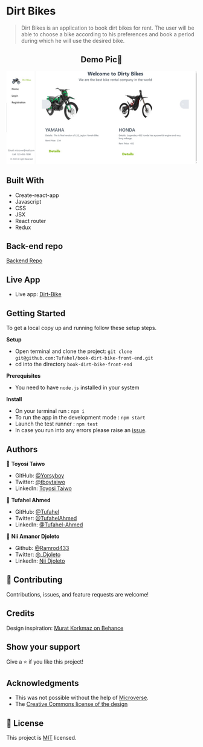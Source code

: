 # Dirt Bikes

> Dirt Bikes is an application to book dirt bikes for rent. The user will be able to choose a bike according to his preferences and book a period during which he will use the desired bike.

<h2 align="center">
  Demo Pic📝
</h2>

![image](/src/components/images/WhatsApp%20Image%202022-09-29%20at%2014.17.39.jpeg)


## Built With

- Create-react-app
- Javascript
- CSS
- JSX
- React router
- Redux

## Back-end repo
[Backend Repo](https://github.com/Tufahel/book-dirt-bike-back-end)

## Live App

- Live app: [Dirt-Bike](https://incredible-unicorn-5f0c7d.netlify.app/)


## Getting Started

To get a local copy up and running follow these setup steps.

**Setup**

- Open terminal and clone the project: `git clone git@github.com:Tufahel/book-dirt-bike-front-end.git`
- cd into the directory `book-dirt-bike-front-end`

**Prerequisites**

- You need to have `node.js` installed in your system

**Install**

- On your terminal run : `npm i`
- To run the app in the development mode : `npm start`
- Launch the test runner : `npm test`
- In case you run into any errors please raise an [issue](https://github.com/Tufahel/book-dirt-bike-front-end/issues).

## Authors

👤 **Toyosi Taiwo**

- GitHub: [@Yorsyboy](https://github.com/Yorsyboy)
- Twitter: [@tboytaiwo](https://twitter.com/Tboytaiwo)
- LinkedIn: [Toyosi Taiwo](https://linkedin.com/in/taiwo-toyosi)

👤 **Tufahel Ahmed**

- GitHub: [@Tufahel](https://github.com/Tufahel)
- Twitter: [@TufahelAhmed](https://twitter.com/TufahelAhmed)
- LinkedIn: [@Tufahel-Ahmed](https://www.linkedin.com/in/tufahel-ahmed/)

👤 **Nii Amanor Djoleto**

- Github: [@Ramrod433](https://github.com/ramrod433)
- Twitter: [@_Djoleto](https://twitter.com/_djoleto_)
- LinkedIn: [Nii Djoleto](https://www.linkedin.com/in/nii-amanor-djoleto)


## 🤝 Contributing

Contributions, issues, and feature requests are welcome!

## Credits

Design inspiration: [Murat Korkmaz on Behance](https://www.behance.net/gallery/26425031/Vespa-Responsive-Redesign)

## Show your support

Give a ⭐️ if you like this project!

## Acknowledgments

- This was not possible without the help of [Microverse](https://github.com/microverseinc/curriculum-transversal-skills/blob/main/documentation/hello_microverse_project.md).
- The [Creative Commons license of the design](https://creativecommons.org/licenses/by-nc/4.0/)

## 📝 License

This project is [MIT](./MIT.md) licensed.